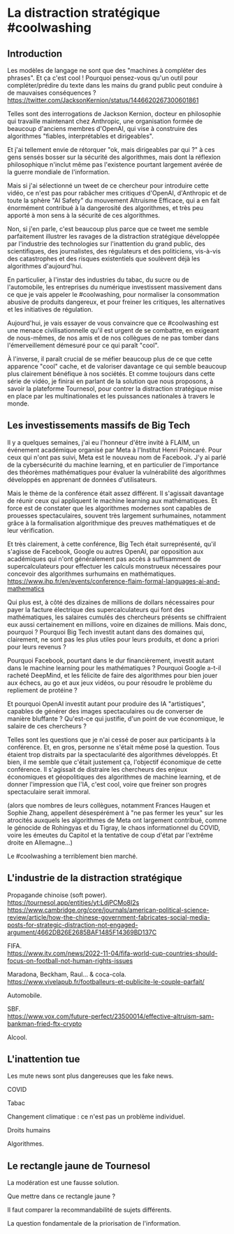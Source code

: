 # La distraction stratégique #coolwashing

## Introduction

Les modèles de langage ne sont que des "machines à compléter des phrases".
Et ça c'est cool !
Pourquoi pensez-vous qu'un outil pour compléter/prédire du texte 
dans les mains du grand public peut conduire à de mauvaises conséquences ?  
https://twitter.com/JacksonKernion/status/1446620267300601861

Telles sont des interrogations de Jackson Kernion, 
docteur en philosophie qui travaille maintenant chez Anthropic,
une organisation formée de beaucoup d'anciens membres d'OpenAI,
qui vise à construire des algorithmes "fiables, interprétables et dirigeables".

Et j'ai tellement envie de rétorquer "ok, mais dirigeables par qui ?"
à ces gens sensés bosser sur la sécurité des algorithmes,
mais dont la réflexion philosophique n'inclut même pas 
l'existence pourtant largement avérée de la guerre mondiale de l'information.

Mais si j'ai sélectionné un tweet de ce chercheur pour introduire cette vidéo,
ce n'est pas pour rabâcher mes critiques d'OpenAI, d'Anthropic 
et de toute la sphère "AI Safety" du mouvement Altruisme Efficace,
qui a en fait énormément contribué à la dangerosité des algorithmes,
et très peu apporté à mon sens à la sécurité de ces algorithmes.

Non, si j'en parle, c'est beaucoup plus parce que
ce tweet me semble parfaitement illustrer les ravages de la distraction stratégique
développée par l'industrie des technologies
sur l'inattention du grand public, des scientifiques, 
des journalistes, des régulateurs et des politiciens,
vis-à-vis des catastrophes et des risques existentiels 
que soulèvent déjà les algorithmes d'aujourd'hui.

En particulier, à l'instar des industries du tabac, du sucre ou de l'automobile,
les entreprises du numérique investissent massivement dans ce que je vais appeler le #coolwashing,
pour normaliser la consommation abusive de produits dangereux,
et pour freiner les critiques, les alternatives et les initiatives de régulation.

Aujourd'hui, je vais essayer de vous convaincre que 
ce #coolwashing est une menace civilisationnelle
qu'il est urgent de se combattre,
en exigeant de nous-mêmes, de nos amis et de nos collègues
de ne pas tomber dans l'émerveillement démesuré pour ce qui paraît "cool".

À l'inverse, il paraît crucial de se méfier beaucoup plus de ce que cette apparence "cool" cache,
et de valoriser davantage ce qui semble beaucoup plus clairement bénéfique à nos sociétés.
Et comme toujours dans cette série de vidéo,
je finirai en parlant de la solution que nous proposons, à savoir la plateforme Tournesol,
pour contrer la distraction stratégique mise en place 
par les multinationales et les puissances nationales à travers le monde.


## Les investissements massifs de Big Tech

Il y a quelques semaines, j'ai eu l'honneur d'être invité à FLAIM,
un événement académique organisé par Meta à l'Institut Henri Poincaré.
Pour ceux qui n'ont pas suivi, Meta est le nouveau nom de Facebook.
J'y ai parlé de la cybersécurité du machine learning,
et en particulier de l'importance des théorèmes mathématiques
pour évaluer la vulnérabilité des algorithmes développés en apprenant de données d'utilisateurs.

Mais le thème de la conférence était assez différent.
Il s'agissait davantage de réunir ceux qui appliquent le machine learning aux mathématiques.
Et force est de constater que les algorithmes modernes sont capables de prouesses spectaculaires,
souvent très largement surhumaines,
notamment grâce à la formalisation algorithmique des preuves mathématiques et de leur vérification.

Et très clairement, à cette conférence, Big Tech était surreprésenté,
qu'il s'agisse de Facebook, Google ou autres OpenAI,
par opposition aux académiques qui n'ont généralement pas accès
à suffisamment de supercalculateurs pour effectuer les calculs monstrueux
nécessaires pour concevoir des algorithmes surhumains en mathématiques.
https://www.ihp.fr/en/events/conference-flaim-formal-languages-ai-and-mathematics

Qui plus est, à côté des dizaines de millions de dollars nécessaires 
pour payer la facture électrique des supercalculateurs qui font des mathématiques,
les salaires cumulés des chercheurs présents se chiffraient eux aussi certainement en millions,
voire en dizaines de millions.
Mais donc, pourquoi ? Pourquoi Big Tech investit autant dans des domaines qui, clairement,
ne sont pas les plus utiles pour leurs produits, et donc a priori pour leurs revenus ?

Pourquoi Facebook, pourtant dans le dur financièrement, 
investit autant dans le machine learning pour les mathématiques ?
Pourquoi Google a-t-il racheté DeepMind, 
et les félicite de faire des algorithmes 
pour bien jouer aux échecs, au go et aux jeux vidéos,
ou pour résoudre le problème du repliement de protéine ?

Et pourquoi OpenAI investit autant pour produire des IA "artistiques", 
capables de générer des images spectaculaires
ou de converser de manière bluffante ?
Qu'est-ce qui justifie, d'un point de vue économique, le salaire de ces chercheurs ?

Telles sont les questions que je n'ai cessé de poser aux participants à la conférence.
Et, en gros, personne ne s'était même posé la question.
Tous étaient trop distraits par la spectacularité des algorithmes développés.
Et bien, il me semble que c'était justement ça, l'objectif économique de cette conférence.
Il s'agissait de distraire les chercheurs des enjeux économiques et géopolitiques
des algorithmes de machine learning,
et de donner l'impression que l'IA, c'est cool,
voire que freiner son progrès spectaculaire serait immoral.

(alors que nombres de leurs collègues, notamment Frances Haugen et Sophie Zhang,
appellent désespérément à "ne pas fermer les yeux"
sur les atrocités auxquels les algorithmes de Meta ont largement contribué,
comme le génocide de Rohingyas et du Tigray, le chaos informationnel du COVID,
voire les émeutes du Capitol et la tentative de coup d'état par l'extrême droite en Allemagne...)

Le #coolwashing a terriblement bien marché.


## L'industrie de la distraction stratégique

Propagande chinoise (soft power).  
https://tournesol.app/entities/yt:LdjPCMo8I2s  
https://www.cambridge.org/core/journals/american-political-science-review/article/how-the-chinese-government-fabricates-social-media-posts-for-strategic-distraction-not-engaged-argument/4662DB26E2685BAF1485F14369BD137C

FIFA.  
https://www.itv.com/news/2022-11-04/fifa-world-cup-countries-should-focus-on-football-not-human-rights-issues

Maradona, Beckham, Raul... & coca-cola.  
https://www.vivelapub.fr/footballeurs-et-publicite-le-couple-parfait/

Automobile.  

SBF.  
https://www.vox.com/future-perfect/23500014/effective-altruism-sam-bankman-fried-ftx-crypto

Alcool.


## L'inattention tue

Les mute news sont plus dangereuses que les fake news.

COVID

Tabac

Changement climatique : ce n'est pas un problème individuel.

Droits humains

Algorithmes.


## Le rectangle jaune de Tournesol

La modération est une fausse solution.

Que mettre dans ce rectangle jaune ?

Il faut comparer la recommandabilité de sujets différents.

La question fondamentale de la priorisation de l'information.

